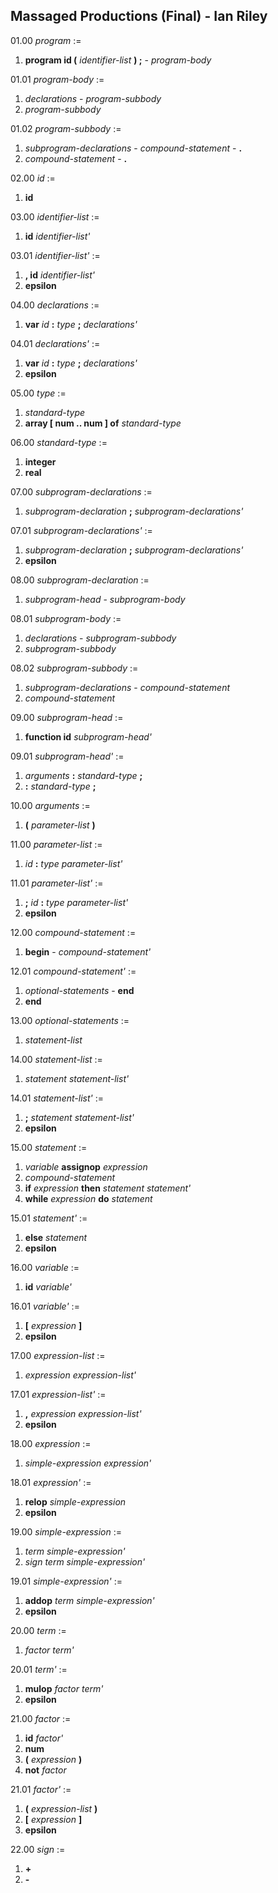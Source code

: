 ## Massaged Productions (Final) - Ian Riley

01.00 _program_ :=
  1. **program id (** _identifier-list_ **) ;**
    - _program-body_

01.01 _program-body_ :=
  1. _declarations_
    - _program-subbody_
  2. _program-subbody_

01.02 _program-subbody_ :=
  1. _subprogram-declarations_
    - _compound-statement_
    - **.**
  2. _compound-statement_
    - **.**

02.00 _id_ :=
  1. **id**

03.00 _identifier-list_ :=
  1. **id** _identifier-list'_

03.01 _identifier-list'_ :=
  1. **, id** _identifier-list'_
  2. **epsilon**

04.00 _declarations_ :=
  1. **var** _id_ **:** _type_ **;** _declarations'_

04.01 _declarations'_ :=
  1. **var** _id_ **:** _type_ **;** _declarations'_
  2. **epsilon**

05.00 _type_ :=
  1. _standard-type_
  2. **array [ num .. num ] of** _standard-type_

06.00 _standard-type_ :=
  1. **integer**
  2. **real**

07.00 _subprogram-declarations_ :=
  1. _subprogram-declaration_ **;** _subprogram-declarations'_

07.01 _subprogram-declarations'_ :=
  1. _subprogram-declaration_ **;** _subprogram-declarations'_
  2. **epsilon**

08.00 _subprogram-declaration_ :=
  1. _subprogram-head_
    - _subprogram-body_

08.01 _subprogram-body_ :=
  1. _declarations_
    - _subprogram-subbody_
  2. _subprogram-subbody_

08.02 _subprogram-subbody_ :=
  1. _subprogram-declarations_
    - _compound-statement_
  2. _compound-statement_

09.00 _subprogram-head_ :=
  1. **function id** _subprogram-head'_

09.01 _subprogram-head'_ :=
  1. _arguments_ **:** _standard-type_ **;**
  2. **:** _standard-type_ **;**

10.00 _arguments_ :=
  1. **(** _parameter-list_ **)**

11.00 _parameter-list_ :=
  1. _id_ **:** _type_ _parameter-list'_

11.01 _parameter-list'_ :=
  1. **;** _id_ **:** _type_ _parameter-list'_
  2. **epsilon**

12.00 _compound-statement_ :=
  1. **begin**
    - _compound-statement'_

12.01 _compound-statement'_ :=
  1. _optional-statements_
    - **end**
  2. **end**

13.00 _optional-statements_ :=
  1. _statement-list_

14.00 _statement-list_ :=
  1. _statement_ _statement-list'_

14.01 _statement-list'_ :=
  1. **;** _statement_ _statement-list'_
  2. **epsilon**

15.00 _statement_ :=
  1. _variable_ **assignop** _expression_
  2. _compound-statement_
  3. **if** _expression_ **then** _statement_ _statement'_
  4. **while** _expression_ **do** _statement_

15.01 _statement'_ :=
  1. **else** _statement_
  2. **epsilon**

16.00 _variable_ :=
  1. **id** _variable'_

16.01 _variable'_ :=
  1. **[** _expression_ **]**
  2. **epsilon**

17.00 _expression-list_ :=
  1. _expression_ _expression-list'_

17.01 _expression-list'_ :=
  1. **,** _expression_ _expression-list'_
  2. **epsilon**

18.00 _expression_ :=
  1. _simple-expression_ _expression'_

18.01 _expression'_ :=
  1. **relop** _simple-expression_
  2. **epsilon**

19.00 _simple-expression_ :=
  1. _term_ _simple-expression'_
  2. _sign_ _term_ _simple-expression'_

19.01 _simple-expression'_ :=
  1. **addop** _term_ _simple-expression'_
  2. **epsilon**

20.00 _term_ :=
  1. _factor_ _term'_

20.01 _term'_ :=
  1. **mulop** _factor_ _term'_
  2. **epsilon**

21.00 _factor_ :=
  1. **id** _factor'_
  2. **num**
  3. **(** _expression_ **)**
  4. **not** _factor_

21.01 _factor'_ :=
  1. **(** _expression-list_ **)**
  2. **[** _expression_ **]**
  3. **epsilon**

22.00 _sign_ :=
  1. **+** 
  2. **-**
